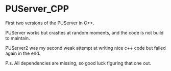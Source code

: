 # PUServer_CPP
First two versions of the PUServer in C++. 


PUServer works but crashes at random moments, and the code is not build to maintain. 

PUServer2 was my second weak attempt at writing nice c++ code but failed again in the end.


P.s. All dependencies are missing, so good luck figuring that one out.
